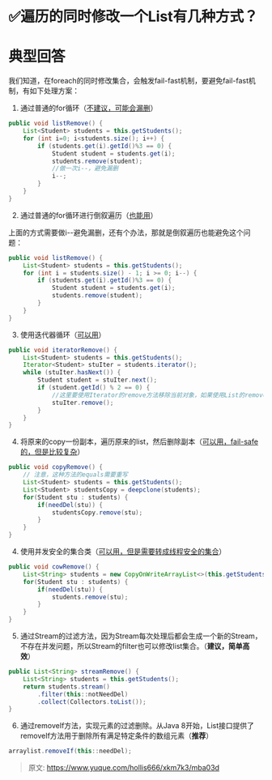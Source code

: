 # ✅遍历的同时修改一个List有几种方式？

# 典型回答
我们知道，在foreach的同时修改集合，会触发fail-fast机制，要避免fail-fast机制，有如下处理方案：



1. 通过普通的for循环（<u>不建议，可能会漏删</u>）

```java
public void listRemove() { 
    List<Student> students = this.getStudents(); 
    for (int i=0; i<students.size(); i++) { 
        if (students.get(i).getId()%3 == 0) { 
            Student student = students.get(i); 
            students.remove(student); 
            //做一次i--，避免漏删
            i--;
        } 
    } 
} 
```



2. 通过普通的for循环进行倒叙遍历（<u>也能用</u>）



上面的方式需要做i--避免漏删，还有个办法，那就是倒叙遍历也能避免这个问题：



```java
public void listRemove() { 
    List<Student> students = this.getStudents(); 
    for (int i = students.size() - 1; i >= 0; i--) { 
        if (students.get(i).getId()%3 == 0) { 
            Student student = students.get(i); 
            students.remove(student); 
        } 
    } 
} 
```



3. 使用迭代器循环（<u>可以用</u>）

```java
public void iteratorRemove() { 
    List<Student> students = this.getStudents(); 
    Iterator<Student> stuIter = students.iterator(); 
    while (stuIter.hasNext()) { 
        Student student = stuIter.next(); 
        if (student.getId() % 2 == 0) {
            //这里要使用Iterator的remove方法移除当前对象，如果使用List的remove方法，则同样会出现ConcurrentModificationException 
        	stuIter.remove();
        } 
    }
} 
```



4. 将原来的copy一份副本，遍历原来的list，然后删除副本（<u>可以用，fail-safe的，但是比较复杂</u>）

```java
public void copyRemove() {
    // 注意，这种方法的equals需要重写
	List<Student> students = this.getStudents();
    List<Student> studentsCopy = deepclone(students);
    for(Student stu : students) {
        if(needDel(stu)) {
            studentsCopy.remove(stu);
        }
    }
}
```



4. 使用并发安全的集合类（<u>可以用，但是需要转成线程安全的集合</u>）

```java
public void cowRemove() { 
    List<String> students = new CopyOnWriteArrayList<>(this.getStudents());
    for(Student stu : students) {
        if(needDel(stu)) {
            students.remove(stu);
        }
    }
}
```



5. 通过Stream的过滤方法，因为Stream每次处理后都会生成一个新的Stream，不存在并发问题，所以Stream的filter也可以修改list集合。（**建议，简单高效**）



```java
public List<String> streamRemove() { 
    List<String> students = this.getStudents();
    return students.stream()
        .filter(this::notNeedDel)
        .collect(Collectors.toList());
}

```



6. 通过removeIf方法，实现元素的过滤删除。从Java 8开始，List接口提供了removeIf方法用于删除所有满足特定条件的数组元素（**推荐**）



```java
arraylist.removeIf(this::needDel);
```



> 原文: <https://www.yuque.com/hollis666/xkm7k3/mba03d>
